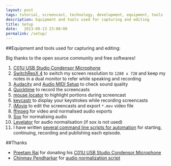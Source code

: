 ```yaml
---
layout: post
tags: tutorial, screencast, technology, development, equipment, tools
description: Equipment and tools used for capturing and editing
title: Setup
date:   2013-09-13 23:00:00
permalink: /setup/
---
```


##Equipment and tools used for capturing and editing:

Big thanks to the open source community and free softwares!

1. [C01U USB Studio Condensor Microphone](http://www.samsontech.com/samson/products/microphones/usb-microphones/c01u/)
1. [SwitchResX 4](http://www.madrau.com/download/latest/latest.html) to switch my screen resolution to `1280 x 720` and keep my notes in a dual monitor to refer while speaking and recording
1. [Audacity](http://audacity.sourceforge.net/) and [Audio MIDI Setup](http://en.wikipedia.org/wiki/Audio_MIDI_Setup) to check sound quality
1. [Quicktime](http://www.apple.com/quicktime/download/) to record the screencasts
1. [mouse locator](http://mouse-locator.en.softonic.com/mac) to highlight portions during screencast
1. [keycastr](http://download.cnet.com/KeyCastr/3000-2075_4-125977.html) to display your keystrokes while recording screencasts
1. [iMovie](http://www.apple.com/ilife/imovie/) to edit the screencasts and export `*.mov` video file
1. [ffmpeg](http://ffmpeg.org/) for video and normalised audio exports
1. [Sox](http://sox.sourceforge.net/) for normalising audio
1. [Levelator](http://www.conversationsnetwork.org/levelator) for audio normalisation (if sox is not used)
1. I have written [several command line scripts for automation](https://github.com/sayanee/build-podcast/tree/master/automation) for starting, continuing, recording and publishing each episode.

##Thanks

- [Preetam Rai](https://twitter.com/preetamrai) for donating his [C01U USB Studio Condensor Microphone](http://www.samsontech.com/samson/products/microphones/usb-microphones/c01u/)
- [Chinmay Pendharkar](https://twitter.com/ntt) for [audio normalization script](https://github.com/sayanee/build-podcast/blob/master/automation/norm)
